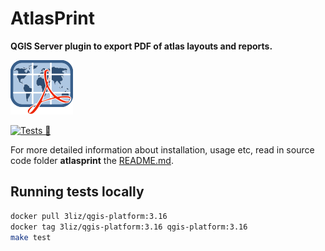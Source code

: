 # AtlasPrint

**QGIS Server plugin to export PDF of atlas layouts and reports.**

![Logo of the plugin](atlasprint/icon.png)

[![Tests 🎳](https://github.com/3liz/qgis-atlasprint/actions/workflows/tests.yml/badge.svg)](https://github.com/3liz/qgis-atlasprint/actions/workflows/tests.yml)

For more detailed information about installation, usage etc, read in source code folder
 **atlasprint** the [README.md](./atlasprint/README.md).
 
## Running tests locally
 
 ```bash
docker pull 3liz/qgis-platform:3.16
docker tag 3liz/qgis-platform:3.16 qgis-platform:3.16
make test
```

